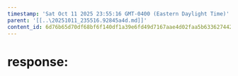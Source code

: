 ```yaml
---
timestamp: 'Sat Oct 11 2025 23:55:16 GMT-0400 (Eastern Daylight Time)'
parent: '[[..\20251011_235516.92845a4d.md]]'
content_id: 6d76b65d70df68bf6f140df1a39e6fd49d7167aae4d02faa5b63362744266256
---
```


# response:
